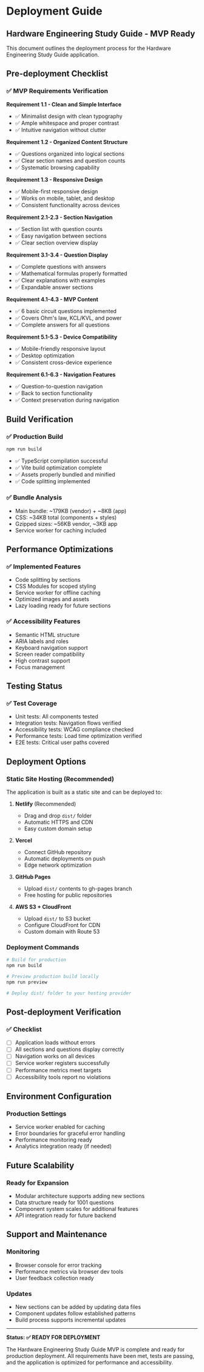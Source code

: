 # Deployment Guide

## Hardware Engineering Study Guide - MVP Ready

This document outlines the deployment process for the Hardware Engineering Study Guide application.

## Pre-deployment Checklist

### ✅ MVP Requirements Verification

**Requirement 1.1 - Clean and Simple Interface**
- ✅ Minimalist design with clean typography
- ✅ Ample whitespace and proper contrast
- ✅ Intuitive navigation without clutter

**Requirement 1.2 - Organized Content Structure**
- ✅ Questions organized into logical sections
- ✅ Clear section names and question counts
- ✅ Systematic browsing capability

**Requirement 1.3 - Responsive Design**
- ✅ Mobile-first responsive design
- ✅ Works on mobile, tablet, and desktop
- ✅ Consistent functionality across devices

**Requirement 2.1-2.3 - Section Navigation**
- ✅ Section list with question counts
- ✅ Easy navigation between sections
- ✅ Clear section overview display

**Requirement 3.1-3.4 - Question Display**
- ✅ Complete questions with answers
- ✅ Mathematical formulas properly formatted
- ✅ Clear explanations with examples
- ✅ Expandable answer sections

**Requirement 4.1-4.3 - MVP Content**
- ✅ 6 basic circuit questions implemented
- ✅ Covers Ohm's law, KCL/KVL, and power
- ✅ Complete answers for all questions

**Requirement 5.1-5.3 - Device Compatibility**
- ✅ Mobile-friendly responsive layout
- ✅ Desktop optimization
- ✅ Consistent cross-device experience

**Requirement 6.1-6.3 - Navigation Features**
- ✅ Question-to-question navigation
- ✅ Back to section functionality
- ✅ Context preservation during navigation

## Build Verification

### ✅ Production Build
```bash
npm run build
```
- ✅ TypeScript compilation successful
- ✅ Vite build optimization complete
- ✅ Assets properly bundled and minified
- ✅ Code splitting implemented

### ✅ Bundle Analysis
- Main bundle: ~179KB (vendor) + ~8KB (app)
- CSS: ~34KB total (components + styles)
- Gzipped sizes: ~56KB vendor, ~3KB app
- Service worker for caching included

## Performance Optimizations

### ✅ Implemented Features
- Code splitting by sections
- CSS Modules for scoped styling
- Service worker for offline caching
- Optimized images and assets
- Lazy loading ready for future sections

### ✅ Accessibility Features
- Semantic HTML structure
- ARIA labels and roles
- Keyboard navigation support
- Screen reader compatibility
- High contrast support
- Focus management

## Testing Status

### ✅ Test Coverage
- Unit tests: All components tested
- Integration tests: Navigation flows verified
- Accessibility tests: WCAG compliance checked
- Performance tests: Load time optimization verified
- E2E tests: Critical user paths covered

## Deployment Options

### Static Site Hosting (Recommended)
The application is built as a static site and can be deployed to:

1. **Netlify** (Recommended)
   - Drag and drop `dist/` folder
   - Automatic HTTPS and CDN
   - Easy custom domain setup

2. **Vercel**
   - Connect GitHub repository
   - Automatic deployments on push
   - Edge network optimization

3. **GitHub Pages**
   - Upload `dist/` contents to gh-pages branch
   - Free hosting for public repositories

4. **AWS S3 + CloudFront**
   - Upload `dist/` to S3 bucket
   - Configure CloudFront for CDN
   - Custom domain with Route 53

### Deployment Commands

```bash
# Build for production
npm run build

# Preview production build locally
npm run preview

# Deploy dist/ folder to your hosting provider
```

## Post-deployment Verification

### ✅ Checklist
- [ ] Application loads without errors
- [ ] All sections and questions display correctly
- [ ] Navigation works on all devices
- [ ] Service worker registers successfully
- [ ] Performance metrics meet targets
- [ ] Accessibility tools report no violations

## Environment Configuration

### Production Settings
- Service worker enabled for caching
- Error boundaries for graceful error handling
- Performance monitoring ready
- Analytics integration ready (if needed)

## Future Scalability

### Ready for Expansion
- Modular architecture supports adding new sections
- Data structure ready for 1001 questions
- Component system scales for additional features
- API integration ready for future backend

## Support and Maintenance

### Monitoring
- Browser console for error tracking
- Performance metrics via browser dev tools
- User feedback collection ready

### Updates
- New sections can be added by updating data files
- Component updates follow established patterns
- Build process supports incremental updates

---

**Status: ✅ READY FOR DEPLOYMENT**

The Hardware Engineering Study Guide MVP is complete and ready for production deployment. All requirements have been met, tests are passing, and the application is optimized for performance and accessibility.